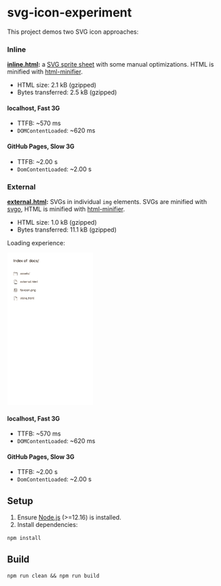 # svg-icon-experiment

This project demos two SVG icon approaches:

### Inline

**[inline.html](src/inline.html):** a [SVG sprite
sheet](https://css-tricks.com/svg-sprites-use-better-icon-fonts/) with some
manual optimizations. HTML is minified with
[html-minifier](https://github.com/kangax/html-minifier).

* HTML size: 2.1 kB (gzipped)
* Bytes transferred: 2.5 kB (gzipped)

#### localhost, Fast 3G

* TTFB: ~570 ms
* `DOMContentLoaded`: ~620 ms

#### GitHub Pages, Slow 3G

* TTFB: ~2.00 s
* `DomContentLoaded`: ~2.00 s

### External

**[external.html](src/external.html):** SVGs in individual `img` elements. SVGs
are minified with [svgo](https://github.com/svg/svgo), HTML is minified with
[html-minifier](https://github.com/kangax/html-minifier).

* HTML size: 1.0 kB (gzipped)
* Bytes transferred: 11.1 kB (gzipped)

Loading experience:

![simulated external loading](img/external-loading.gif)

#### localhost, Fast 3G

* TTFB: ~570 ms
* `DOMContentLoaded`: ~620 ms

#### GitHub Pages, Slow 3G

* TTFB: ~2.00 s
* `DomContentLoaded`: ~2.00 s

## Setup

1. Ensure [Node.js](https://nodejs.org/en/) (>=12.16) is installed.
2. Install dependencies:

  ```shell
  npm install
  ```

## Build

```shell
npm run clean && npm run build
```
